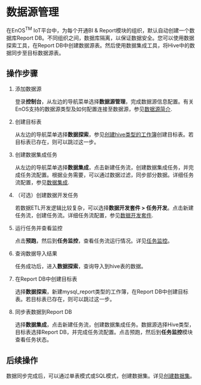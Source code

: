 # 数据源管理

在EnOS<sup>TM</sup> IoT平台中，为每个开通BI & Report模块的组织，默认自动创建一个数据库Report DB。不同组织之间，数据库隔离，以保证数据安全。您可以使用数据探索工具，在Report DB中创建数据源表。然后使用数据集成工具，将Hive中的数据同步至目标数据源表。

## 操作步骤

1. 添加数据源

   登录**控制台**，从左边的导航菜单选择**数据源管理**，完成数据源信息配置。有关EnOS支持的数据源类型及如何配置连接至数据源，参见[数据源简介](https://docs.envisioniot.com/docs/offline-data/zh_CN/latest/data_source/datasource_overview.html).

2. 创建目标表

   从左边的导航菜单选择**数据探索**，参见[创建hive类型的工作簿](../data_explorer/creating_hivetable)创建目标表。若目标表已存在，则可以跳过这一步。

3. 创建数据集成任务

   从左边的导航菜单选择**数据集成**，点击新建任务流，创建数据集成任务，并完成任务流配置。根据业务需要，可以通过数据过滤，同步部分数据。详细任务流配置，参见[数据集成](https://docs.envisioniot.com/docs/offline-data/en/latest/data_integration/index.html).

4. （可选）创建数据开发任务

   若数据ETL开发逻辑比较复杂，可以选择**数据开发套件 > 任务开发**。点击新建任务流，创建任务流。详细任务流配置，参见[数据开发套件](https://docs.envisioniot.com/docs/offline-data/en/latest/data_ide/dataide_overview.html).

5. 运行任务并查看监控

   点击**预跑**，然后到**任务监控**，查看任务流运行情况。详见[任务监控](https://docs.envisioniot.com/docs/offline-data/en/latest/task_monitor/index.html)。

6. 查询数据导入结果

   任务成功后，进入**数据探索**，查询导入到hive表的数据。

7. 在Report DB中创建目标表

   选择**数据探索**，新建mysql_report类型的工作簿，在Report DB中创建目标表。若目标表已存在，则可以跳过这一步。

8. 同步表数据到Report DB

   选择**数据集成**，点击新建任务流，创建数据集成任务。数据源选择Hive类型，目标表选择Report DB，并完成任务流配置。点击预跑，然后到**任务监控**模块查看任务状态。

## 后续操作

数据同步完成后，可以通过单表模式或SQL模式，创建数据集。详见[创建数据集](creating_dataset)。
